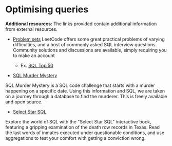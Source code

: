 # Optimising queries

**Additional resources**: The links provided contain additional information from external resources.

- [Problem sets](https://leetcode.com/problemset/database/)
LeetCode offers some great practical problems of varying difficulties, and a host of commonly asked SQL interview questions. Community solutions and discussions are available, simply requiring you to make an account

  - Ex. [SQL Top 50](https://leetcode.com/studyplan/top-sql-50/)

- [SQL Murder Mystery](https://mystery.knightlab.com/)

SQL Murder Mystery is a SQL code challenge that starts with a murder happening on a specific date. Using this information and SQL, we are taken on a journey through a database to find the murderer. This is freely available and open source.

- [Select Star SQL](https://selectstarsql.com/)

Explore the world of SQL with the "Select Star SQL" interactive book, featuring a gripping examination of the death row records in Texas. Read the last words of inmates executed under questionable conditions, and use aggregations to test your comfort with getting a conviction wrong.
